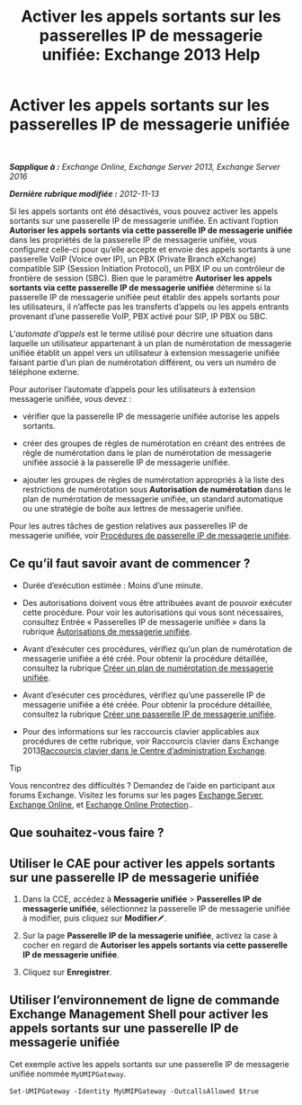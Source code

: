 ﻿---
title: 'Activer les appels sortants sur les passerelles IP de messagerie unifiée: Exchange 2013 Help'
TOCTitle: Activer les appels sortants sur les passerelles IP de messagerie unifiée
ms:assetid: c3ad8e53-d37e-499e-b1f1-defb0ba1bd12
ms:mtpsurl: https://technet.microsoft.com/fr-fr/library/JJ673562(v=EXCHG.150)
ms:contentKeyID: 50479145
ms.date: 05/23/2018
mtps_version: v=EXCHG.150
ms.translationtype: MT
---

# Activer les appels sortants sur les passerelles IP de messagerie unifiée

 

_**Sapplique à :** Exchange Online, Exchange Server 2013, Exchange Server 2016_

_**Dernière rubrique modifiée :** 2012-11-13_

Si les appels sortants ont été désactivés, vous pouvez activer les appels sortants sur une passerelle IP de messagerie unifiée. En activant l’option **Autoriser les appels sortants via cette passerelle IP de messagerie unifiée** dans les propriétés de la passerelle IP de messagerie unifiée, vous configurez celle-ci pour qu’elle accepte et envoie des appels sortants à une passerelle VoIP (Voice over IP), un PBX (Private Branch eXchange) compatible SIP (Session Initiation Protocol), un PBX IP ou un contrôleur de frontière de session (SBC). Bien que le paramètre **Autoriser les appels sortants via cette passerelle IP de messagerie unifiée** détermine si la passerelle IP de messagerie unifiée peut établir des appels sortants pour les utilisateurs, il n’affecte pas les transferts d’appels ou les appels entrants provenant d’une passerelle VoIP, PBX activé pour SIP, IP PBX ou SBC.

L’*automate d’appels* est le terme utilisé pour décrire une situation dans laquelle un utilisateur appartenant à un plan de numérotation de messagerie unifiée établit un appel vers un utilisateur à extension messagerie unifiée faisant partie d’un plan de numérotation différent, ou vers un numéro de téléphone externe.

Pour autoriser l’automate d’appels pour les utilisateurs à extension messagerie unifiée, vous devez :

  - vérifier que la passerelle IP de messagerie unifiée autorise les appels sortants.

  - créer des groupes de règles de numérotation en créant des entrées de règle de numérotation dans le plan de numérotation de messagerie unifiée associé à la passerelle IP de messagerie unifiée.

  - ajouter les groupes de règles de numérotation appropriés à la liste des restrictions de numérotation sous **Autorisation de numérotation** dans le plan de numérotation de messagerie unifiée, un standard automatique ou une stratégie de boîte aux lettres de messagerie unifiée.

Pour les autres tâches de gestion relatives aux passerelles IP de messagerie unifiée, voir [Procédures de passerelle IP de messagerie unifiée](um-ip-gateway-procedures-exchange-2013-help.md).

## Ce qu’il faut savoir avant de commencer ?

  - Durée d’exécution estimée : Moins d’une minute.

  - Des autorisations doivent vous être attribuées avant de pouvoir exécuter cette procédure. Pour voir les autorisations qui vous sont nécessaires, consultez Entrée « Passerelles IP de messagerie unifiée » dans la rubrique [Autorisations de messagerie unifiée](unified-messaging-permissions-exchange-2013-help.md).

  - Avant d’exécuter ces procédures, vérifiez qu’un plan de numérotation de messagerie unifiée a été créé. Pour obtenir la procédure détaillée, consultez la rubrique [Créer un plan de numérotation de messagerie unifiée](create-a-um-dial-plan-exchange-2013-help.md).

  - Avant d’exécuter ces procédures, vérifiez qu’une passerelle IP de messagerie unifiée a été créée. Pour obtenir la procédure détaillée, consultez la rubrique [Créer une passerelle IP de messagerie unifiée](create-a-um-ip-gateway-exchange-2013-help.md).

  - Pour des informations sur les raccourcis clavier applicables aux procédures de cette rubrique, voir Raccourcis clavier dans Exchange 2013[Raccourcis clavier dans le Centre d’administration Exchange](keyboard-shortcuts-in-the-exchange-admin-center-exchange-online-protection-help.md).

> [!TIP]
> Vous rencontrez des difficultés ? Demandez de l’aide en participant aux forums Exchange. Visitez les forums sur les pages <a href="https://go.microsoft.com/fwlink/p/?linkid=60612">Exchange Server</a>, <a href="https://go.microsoft.com/fwlink/p/?linkid=267542">Exchange Online</a>, et <a href="https://go.microsoft.com/fwlink/p/?linkid=285351">Exchange Online Protection</a>..


## Que souhaitez-vous faire ?

## Utiliser le CAE pour activer les appels sortants sur une passerelle IP de messagerie unifiée

1.  Dans la CCE, accédez à **Messagerie unifiée** \> **Passerelles IP de messagerie unifiée**, sélectionnez la passerelle IP de messagerie unifiée à modifier, puis cliquez sur **Modifier**![Icône Modifier](images/Bb124582.6f53ccb2-1f13-4c02-bea0-30690e6ea71d(EXCHG.150).gif "Icône Modifier").

2.  Sur la page **Passerelle IP de la messagerie unifiée**, activez la case à cocher en regard de **Autoriser les appels sortants via cette passerelle IP de messagerie unifiée**.

3.  Cliquez sur **Enregistrer**.

## Utiliser l’environnement de ligne de commande Exchange Management Shell pour activer les appels sortants sur une passerelle IP de messagerie unifiée

Cet exemple active les appels sortants sur une passerelle IP de messagerie unifiée nommée `MyUMIPGateway`.

    Set-UMIPGateway -Identity MyUMIPGateway -OutcallsAllowed $true

